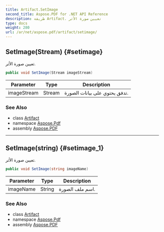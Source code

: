 ```yaml
---
title: Artifact.SetImage
second_title: Aspose.PDF for .NET API Reference
description: طريقة Artifact. تعيين صورة الأثر
type: docs
weight: 280
url: /ar/net/aspose.pdf/artifact/setimage/
---
```

## SetImage(Stream) {#setimage}

تعيين صورة الأثر.

```csharp
public void SetImage(Stream imageStream)
```

| Parameter | Type | Description |
| --- | --- | --- |
| imageStream | Stream | تدفق يحتوي على بيانات الصورة. |

### See Also

* class [Artifact](../)
* namespace [Aspose.Pdf](../../../aspose.pdf/)
* assembly [Aspose.PDF](../../../)

---

## SetImage(string) {#setimage_1}

تعيين صورة الأثر.

```csharp
public void SetImage(string imageName)
```

| Parameter | Type | Description |
| --- | --- | --- |
| imageName | String | اسم ملف الصورة. |

### See Also

* class [Artifact](../)
* namespace [Aspose.Pdf](../../../aspose.pdf/)
* assembly [Aspose.PDF](../../../)